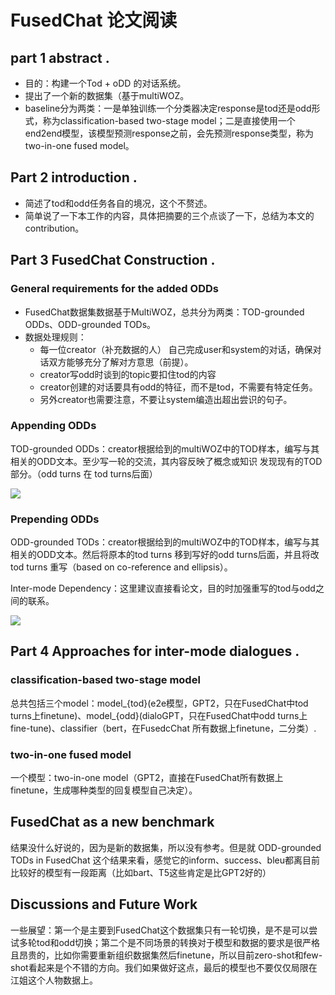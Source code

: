 # FusedChat 论文阅读

## part 1 abstract .

+ 目的：构建一个Tod + oDD 的对话系统。
+ 提出了一个新的数据集（基于multiWOZ。
+ baseline分为两类：一是单独训练一个分类器决定response是tod还是odd形式，称为classification-based two-stage model；二是直接使用一个end2end模型，该模型预测response之前，会先预测response类型，称为 two-in-one fused model。


## Part 2 introduction .

+ 简述了tod和odd任务各自的境况，这个不赘述。
+ 简单说了一下本工作的内容，具体把摘要的三个点谈了一下，总结为本文的contribution。


## Part 3 FusedChat Construction .

### General requirements for the added ODDs

+ FusedChat数据集数据基于MultiWOZ，总共分为两类：TOD-grounded ODDs、ODD-grounded TODs。
+ 数据处理规则：
  + 每一位creator（补充数据的人） 自己完成user和system的对话，确保对话双方能够充分了解对方意思（前提）。
  + creator写odd时谈到的topic要扣住tod的内容
  + creator创建的对话要具有odd的特征，而不是tod，不需要有特定任务。
  + 另外creator也需要注意，不要让system编造出超出尝识的句子。

### Appending ODDs

TOD-grounded ODDs：creator根据给到的multiWOZ中的TOD样本，编写与其相关的ODD文本。至少写一轮的交流，其内容反映了概念或知识 发现现有的TOD部分。（odd turns 在 tod turns后面）

![](https://i.imgur.com/Xbua3Oj.png)


### Prepending ODDs

ODD-grounded TODs：creator根据给到的multiWOZ中的TOD样本，编写与其相关的ODD文本。然后将原本的tod turns 移到写好的odd turns后面，并且将改tod turns 重写（based on co-reference and ellipsis）。

Inter-mode Dependency：这里建议直接看论文，目的时加强重写的tod与odd之间的联系。

![](https://i.imgur.com/ibkkhRr.png)



## Part 4 Approaches for inter-mode dialogues .


### classification-based two-stage model

总共包括三个model：model_{tod}(e2e模型，GPT2，只在FusedChat中tod turns上finetune)、model_{odd}(dialoGPT，只在FusedChat中odd turns上fine-tune)、classifier（bert，在FusedcChat 所有数据上finetune，二分类）.


### two-in-one fused model

一个模型：two-in-one model（GPT2，直接在FusedChat所有数据上finetune，生成哪种类型的回复模型自己决定）。

## FusedChat as a new benchmark

结果没什么好说的，因为是新的数据集，所以没有参考。但是就 ODD-grounded TODs in FusedChat 这个结果来看，感觉它的inform、success、bleu都离目前比较好的模型有一段距离（比如bart、T5这些肯定是比GPT2好的）


## Discussions and Future Work

一些展望：第一个是主要到FusedChat这个数据集只有一轮切换，是不是可以尝试多轮tod和odd切换；第二个是不同场景的转换对于模型和数据的要求是很严格且昂贵的，比如你需要重新组织数据集然后finetune，所以目前zero-shot和few-shot看起来是个不错的方向。我们如果做好这点，最后的模型也不要仅仅局限在江姐这个人物数据上。